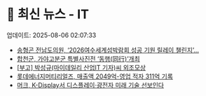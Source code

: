 # 📰 최신 뉴스 - IT
업데이트: 2025-08-06 02:07:33

- [송형곤 전남도의원, ‘2026여수세계섬박람회 성공 기원 릴레이 챌린지’...](http://www.breaknews.com/1138404)
- [합천군, 가야고분군 특별사진전 ‘동행(同行)’개최](http://www.breaknews.com/1138403)
- [[부고] 박성규(마이데일리 산업IT 기자)씨 외조모상](http://www.beyondpost.co.kr/view.php?ud=20250806110435560918ef25b590_30)
- [롯데에너지머티리얼즈, 매출액 2049억-영업 적자 311억 기록](https://www.todayenergy.kr/news/articleView.html?idxno=287047)
- [머크, K-Display서 디스플레이·광전자 미래 기술 선보인다](https://www.koreaittimes.com/news/articleView.html?idxno=144295)
